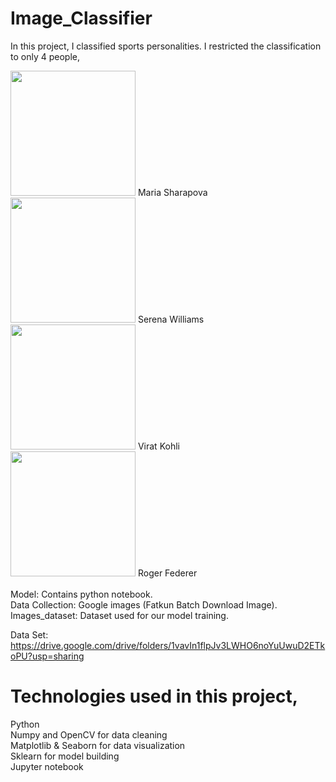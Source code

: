 # Image_Classifier

In this project, I classified sports personalities. I restricted the classification to only 4 people,

<img src="https://github.com/pdheeraj190802/Image_Classifier/assets/98040022/fc5dda2a-295a-45f0-9f91-e6fe0fb1c06f" width="200" />
Maria Sharapova <br />
<img src="https://github.com/pdheeraj190802/Image_Classifier/assets/98040022/86606d57-1da8-4b2d-a61a-d4b483f1bf30" width="200" />
Serena Williams <br />
<img src="https://github.com/pdheeraj190802/Image_Classifier/assets/98040022/c123a813-2d70-4f72-a6e7-62abc8ffd4db" width="200" />
Virat Kohli <br />
<img src="https://github.com/pdheeraj190802/Image_Classifier/assets/98040022/70f6347e-6ef6-4b8b-9a2c-147e8d8e0deb" width="200" />
Roger Federer <br />

<br />
Model: Contains python notebook. <br />
Data Collection: Google images (Fatkun Batch Download Image). <br />
Images_dataset: Dataset used for our model training. <br />

Data Set: https://drive.google.com/drive/folders/1vavIn1flpJv3LWHO6noYuUwuD2ETkoPU?usp=sharing <br/>

# Technologies used in this project,

Python <br />
Numpy and OpenCV for data cleaning <br />
Matplotlib & Seaborn for data visualization <br />
Sklearn for model building <br />
Jupyter notebook <br />
